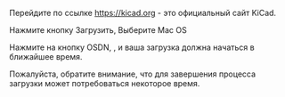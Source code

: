 Перейдите по ссылке https://kicad.org  - это официальный сайт KiCad.

Нажмите кнопку Загрузить, Выберите Mac OS

Нажмите на кнопку OSDN, , и ваша загрузка должна начаться в ближайшее время. 

Пожалуйста, обратите внимание, что для завершения процесса загрузки может потребоваться некоторое время.